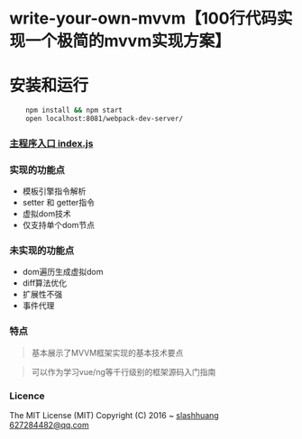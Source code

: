 # write-your-own-mvvm【100行代码实现一个极简的mvvm实现方案】

# 安装和运行

```bash
    npm install && npm start
    open localhost:8081/webpack-dev-server/
```

### [主程序入口 index.js](https://github.com/slashhuang/write-your-own-mvvm/blob/master/index.js)

### 实现的功能点

- 模板引擎指令解析
- setter 和 getter指令
- 虚拟dom技术
- 仅支持单个dom节点

### 未实现的功能点

- dom遍历生成虚拟dom
- diff算法优化
- 扩展性不强
- 事件代理

### 特点

> 基本展示了MVVM框架实现的基本技术要点

> 可以作为学习vue/ng等千行级别的框架源码入门指南

### Licence  
The MIT License (MIT)
Copyright (C) 2016 ~ [slashhuang](http://github.com/slashhuang) 627284482@qq.com




